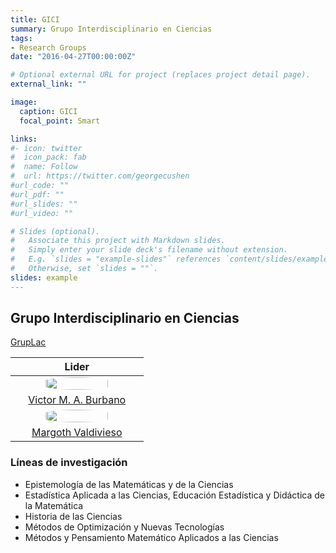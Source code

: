 ```yaml
---
title: GICI
summary: Grupo Interdisciplinario en Ciencias
tags:
- Research Groups
date: "2016-04-27T00:00:00Z"

# Optional external URL for project (replaces project detail page).
external_link: ""

image:
  caption: GICI
  focal_point: Smart

links:
#- icon: twitter
#  icon_pack: fab
#  name: Follow
#  url: https://twitter.com/georgecushen
#url_code: ""
#url_pdf: ""
#url_slides: ""
#url_video: ""

# Slides (optional).
#   Associate this project with Markdown slides.
#   Simply enter your slide deck's filename without extension.
#   E.g. `slides = "example-slides"` references `content/slides/example-slides.md`.
#   Otherwise, set `slides = ""`.
slides: example
---
```

<style>
  #circleM
  {
  border-radius:50% 50% 50% 50%;
  width: 80%;
  }
</style>

## Grupo Interdisciplinario en Ciencias

[GrupLac](https://scienti.minciencias.gov.co/gruplac/jsp/visualiza/visualizagr.jsp?nro=00000000014259)

&nbsp;| Lider | &nbsp;
 ---| :---:|---
&nbsp;|[<img src ="https://matematicas.netlify.app/authors/burbano-v/avatar_hu3be119652bc22f4c2c1c8d2fecb2b3e1_977995_270x270_fill_q90_lanczos_center.jpg" id="circleM">](https://matematicas.netlify.app/authors/burbano-v/) | &nbsp;
&nbsp;| [Victor M. A. Burbano](https://matematicas.netlify.app/authors/burbano-v/) | &nbsp;
&nbsp;|[<img src ="https://matematicas.netlify.app/authors/valdivieso-m/avatar_hu2005ae2c514a2e7bf40277fa3f4e8237_156231_270x270_fill_q90_lanczos_center.jpg"  id="circleM">](https://matematicas.netlify.app/authors/valdivieso-m/) | &nbsp;
&nbsp;|[Margoth Valdivieso](https://matematicas.netlify.app/authors/valdivieso-m/)|&nbsp;


### Líneas de investigación

+ Epistemología de las Matemáticas y de la Ciencias
+ Estadística Aplicada a las Ciencias, Educación Estadística y Didáctica de la Matemática
+ Historia de las Ciencias
+ Métodos de Optimización y Nuevas Tecnologías
+ Métodos y Pensamiento Matemático Aplicados a las Ciencias








